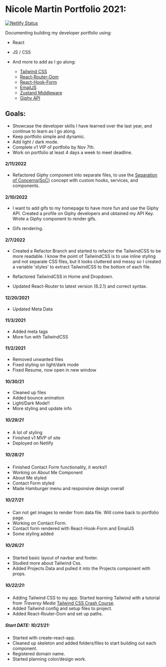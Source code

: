 # Nicole Martin Portfolio 2021:

[![Netlify Status](https://api.netlify.com/api/v1/badges/3ba44140-0650-4f18-8f58-5776c77e1469/deploy-status)](https://app.netlify.com/sites/nicolem/deploys)

Documenting building my developer portfolio using:

- React
- JS / CSS
- And more to add as I go along:

  - [Tailwind CSS](https://tailwindcss.com/)
  - [React-Router-Dom](https://v5.reactrouter.com/web/guides/quick-start)
  - [React-Hook-Form](https://react-hook-form.com/)
  - [EmailJS](https://www.emailjs.com/)
  - [Zustand Middleware](https://github.com/pmndrs/zustand)
  - [Giphy API](https://developers.giphy.com/)

## Goals:

- Showcase the developer skills I have learned over the last year, and continue to learn as I go along.
- Keep portfolio simple and dynamic.
- Add light / dark mode.
- Complete v1 VIP of portfolio by Nov 7th.
- Work on portfolio at least 4 days a week to meet deadline.

#### 2/11/2022

- Refactored Giphy component into separate files, to use the [Separation of Concerns(SoC)](https://medium.com/@ariel.salem1989/separation-of-concerns-essential-javascript-1e30994fa7a5) concept with custom hooks, services, and components.

#### 2/10/2022

- I want to add gifs to my homepage to have more fun and use the Giphy API. Created a profile on Giphy developers and obtained my API Key. Wrote a Giphy component to render gifs.

- Gifs rendering.

#### 2/7/2022

- Created a Refactor Branch and started to refactor the TailwindCSS to be more readable. I know the point of TailwindCSS is to use inline styling and not separate CSS files, but it looks cluttered and messy so I created a variable 'styles' to extract TailwindCSS to the bottom of each file.

- Refactored TailwindCSS in Home and Dropdown.

- Updated React-Router to latest version (6.2.1) and correct syntax.

#### 12/20/2021

- Updated Meta Data

#### 11/3/2021

- Added meta tags
- More fun with TailwindCSS

#### 11/2/2021

- Removed unwanted files
- Fixed styling on light/dark mode
- Fixed Resume, now open in new window

#### 10/30/21

- Cleaned up files
- Added bounce animation
- Light/Dark Mode!!
- More styling and update info

##### 10/29/21

- A lot of styling
- Finished v1 MVP of site
- Deployed on Netlify

##### 10/28/21

- Finished Contact Form functionality, it works!!
- Working on About Me Component
- About Me styled
- Contact Form styled
- Made Hamburger menu and responsive design overall

##### 10/27/21

- Can not get images to render from data file. Will come back to portfolio page.
- Working on Contact Form.
- Contact form rendered with React-Hook-Form and EmailJS
- Some styling added

##### 10/26/21

- Started basic layout of navbar and footer.
- Studied more about Tailwind Css.
- Added Projects Data and pulled it into the Projects component with props.

##### 10/22/21:

- Adding Tailwind CSS to my app. Started learning Tailwind with a tutorial from _Traversy Media_ [Tailwind CSS Crash Course](https://www.youtube.com/watch?v=UBOj6rqRUME).
- Added Tailwind config and setup files to project.
- Added React-Router-Dom and set up paths.

##### Start DATE: 10/21/21:

- Started with create-react-app.
- Cleaned up skeleton and added folders/files to start building out each component.
- Registered domain name.
- Started planning color/design work.
